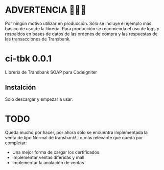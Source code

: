 # ADVERTENCIA  🙅🏽‍♂️
Por ningún motivo utilizar en producción. Sólo se incluye el ejemplo más básico de uso de la librería.
Para producción se recomienda el uso de logs y respaldos en bases de datos de las ordenes de compra
y las respuestas de las transacciones de Transbank.

# ci-tbk 0.0.1
Librería de Transbank SOAP para Codeigniter 

## Instalción
Solo descargar y empezar a usar.



# TODO
Queda mucho por hacer, por ahora sólo se encuentra implementada la venta de tipo Normal de transbank!
Lo más relevante que queda por completar:
- Una mejor forma de cargar los certificados
- Implementar ventas diferidas y mall
- Implementar la anulación de ventas


